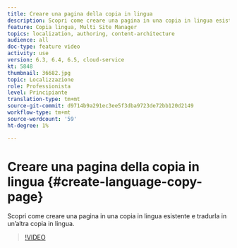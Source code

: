 ```yaml
---
title: Creare una pagina della copia in lingua
description: Scopri come creare una pagina in una copia in lingua esistente e tradurla in un’altra copia in lingua.
feature: Copia lingua, Multi Site Manager
topics: localization, authoring, content-architecture
audience: all
doc-type: feature video
activity: use
version: 6.3, 6.4, 6.5, cloud-service
kt: 5848
thumbnail: 36682.jpg
topic: Localizzazione
role: Professionista
level: Principiante
translation-type: tm+mt
source-git-commit: d9714b9a291ec3ee5f3dba9723de72bb120d2149
workflow-type: tm+mt
source-wordcount: '59'
ht-degree: 1%

---
```



# Creare una pagina della copia in lingua {#create-language-copy-page}

Scopri come creare una pagina in una copia in lingua esistente e tradurla in un’altra copia in lingua.

>[!VIDEO](https://video.tv.adobe.com/v/36682?quality=12&learn=on)
